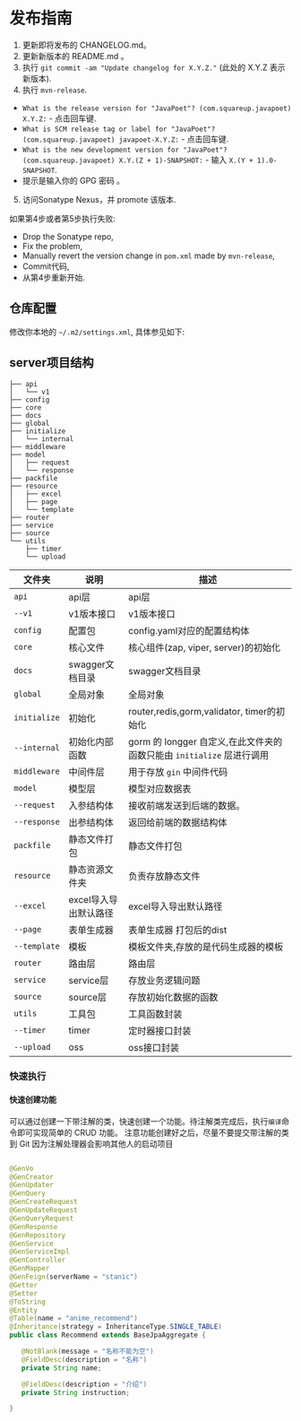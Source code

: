 发布指南
=========

1. 更新即将发布的 CHANGELOG.md。
2. 更新新版本的 README.md 。
3. 执行 `git commit -am "Update changelog for X.Y.Z."` (此处的 X.Y.Z 表示新版本).
4. 执行 `mvn-release`.

* `What is the release version for "JavaPoet"? (com.squareup.javapoet) X.Y.Z:` - 点击回车键.
* `What is SCM release tag or label for "JavaPoet"? (com.squareup.javapoet) javapoet-X.Y.Z:` - 点击回车键.
* `What is the new development version for "JavaPoet"? (com.squareup.javapoet) X.Y.(Z + 1)-SNAPSHOT:` -
  输入 `X.(Y + 1).0-SNAPSHOT`.
* 提示是输入你的 GPG 密码 。

5. 访问Sonatype Nexus，并 promote 该版本.

如果第4步或者第5步执行失败:

* Drop the Sonatype repo,
* Fix the problem,
* Manually revert the version change in `pom.xml` made by `mvn-release`,
* Commit代码,
* 从第4步重新开始.

仓库配置
-------------

修改你本地的 `~/.m2/settings.xml`, 具体参见如下:

## server项目结构

```shell
├── api
│   └── v1
├── config
├── core
├── docs
├── global
├── initialize
│   └── internal
├── middleware
├── model
│   ├── request
│   └── response
├── packfile
├── resource
│   ├── excel
│   ├── page
│   └── template
├── router
├── service
├── source
└── utils
    ├── timer
    └── upload
```

| 文件夹          | 说明            | 描述                                                |
|--------------|---------------|---------------------------------------------------|
| `api`        | api层          | api层                                              |
| `--v1`       | v1版本接口        | v1版本接口                                            |
| `config`     | 配置包           | config.yaml对应的配置结构体                               |
| `core`       | 核心文件          | 核心组件(zap, viper, server)的初始化                      |
| `docs`       | swagger文档目录   | swagger文档目录                                       |
| `global`     | 全局对象          | 全局对象                                              |
| `initialize` | 初始化           | router,redis,gorm,validator, timer的初始化            |
| `--internal` | 初始化内部函数       | gorm 的 longger 自定义,在此文件夹的函数只能由 `initialize` 层进行调用 |
| `middleware` | 中间件层          | 用于存放 `gin` 中间件代码                                  |
| `model`      | 模型层           | 模型对应数据表                                           |
| `--request`  | 入参结构体         | 接收前端发送到后端的数据。                                     |
| `--response` | 出参结构体         | 返回给前端的数据结构体                                       |
| `packfile`   | 静态文件打包        | 静态文件打包                                            |
| `resource`   | 静态资源文件夹       | 负责存放静态文件                                          |
| `--excel`    | excel导入导出默认路径 | excel导入导出默认路径                                     |
| `--page`     | 表单生成器         | 表单生成器 打包后的dist                                    |
| `--template` | 模板            | 模板文件夹,存放的是代码生成器的模板                                |
| `router`     | 路由层           | 路由层                                               |
| `service`    | service层      | 存放业务逻辑问题                                          |
| `source`     | source层       | 存放初始化数据的函数                                        |
| `utils`      | 工具包           | 工具函数封装                                            |
| `--timer`    | timer         | 定时器接口封装                                           |
| `--upload`   | oss           | oss接口封装                                           |

### 快速执行

#### 快速创建功能

可以通过创建一下带注解的类，快速创建一个功能。待注解类完成后，执行`编译`命令即可实现简单的 CRUD 功能。
注意功能创建好之后，尽量不要提交带注解的类到 Git 因为注解处理器会影响其他人的启动项目

```java

@GenVo
@GenCreator
@GenUpdater
@GenQuery
@GenCreateRequest
@GenUpdateRequest
@GenQueryRequest
@GenResponse
@GenRepository
@GenService
@GenServiceImpl
@GenController
@GenMapper
@GenFeign(serverName = "stanic")
@Getter
@Setter
@ToString
@Entity
@Table(name = "anime_recommend")
@Inheritance(strategy = InheritanceType.SINGLE_TABLE)
public class Recommend extends BaseJpaAggregate {

   @NotBlank(message = "名称不能为空")
   @FieldDesc(description = "名称")
   private String name;

   @FieldDesc(description = "介绍")
   private String instruction;

}
```
